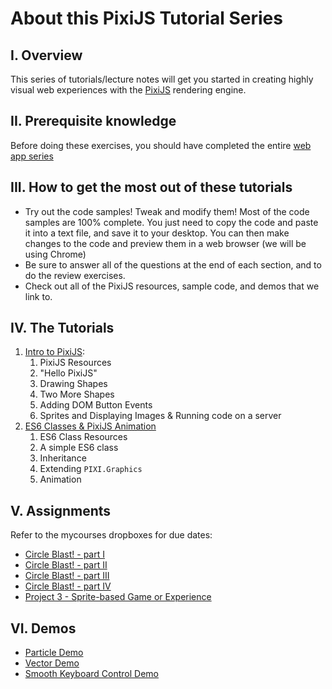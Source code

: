 # About this PixiJS Tutorial Series
## I. Overview
This series of tutorials/lecture notes will get you started in creating highly visual web experiences with the [PixiJS](http://www.pixijs.com) rendering engine.

## II. Prerequisite knowledge
Before doing these exercises, you should have completed the entire [web app series](./web-apps-0.md)

## III. How to get the most out of these tutorials
- Try out the code samples! Tweak and modify them! Most of the code samples are 100% complete. You just need to copy the code and paste it into a text file, and save it to your desktop. You can then make changes to the code and preview them in a web browser (we will be using Chrome)
- Be sure to answer all of the questions at the end of each section, and to do the review exercises.
- Check out all of the PixiJS resources, sample code, and demos that we link to.

## IV. The Tutorials
1. [Intro to PixiJS](./pixi-js-1.md):
    1. PixiJS Resources
    1. "Hello PixiJS"
    1. Drawing Shapes
    1. Two More Shapes
    1. Adding DOM Button Events
    1. Sprites and Displaying Images & Running code on a server
1. [ES6 Classes & PixiJS Animation](./pixi-js-2.md)
    1. ES6 Class Resources
    1. A simple ES6 class
    1. Inheritance
    1. Extending `PIXI.Graphics`
    1. Animation
 
## V. Assignments
Refer to the mycourses dropboxes for due dates:
- [Circle Blast! - part I](./HW-circle-blast.md)
- [Circle Blast! - part II](./HW-circle-blast-2.md)
- [Circle Blast! - part III](./HW-circle-blast-3.md)
- [Circle Blast! - part IV](./HW-circle-blast-4.md)
- [Project 3 - Sprite-based Game or Experience](../projects/project3.md)

## VI. Demos
- [Particle Demo](./_files/particle-demo.zip)
- [Vector Demo](./_files/PixiJS-vectors.zip)
- [Smooth Keyboard Control Demo](./_files/smooth-keyboard-control.zip)
